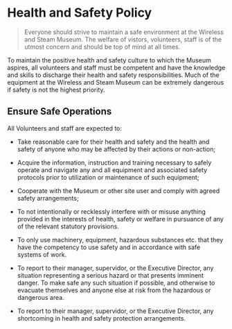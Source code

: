 # Health and Safety Policy

> Everyone should strive to maintain a safe environment at the Wireless and Steam Museum. The welfare of vistors, volunteers, staff is of the utmost concern and should be top of mind at all times.

To maintain the positive health and safety culture to which the Museum aspires, all volunteers and staff must be competent and have the knowledge and skills to discharge their health and safety responsibilities. Much of the equipment at the Wireless and Steam Museum can be extremely dangerous if safety is not the highest priority. 

## Ensure Safe Operations

All Volunteers and staff are expected to:

- Take reasonable care for their health and safety and the health and safety of anyone who may be affected by their actions or non-action;
- Acquire the information, instruction and training necessary to safely operate and navigate any and all equipment and associated safety protocols prior to utilization or maintenance of such equipment;


- Cooperate with the Museum or other site user and comply with agreed safety arrangements;
-  To not intentionally or recklessly interfere with or misuse anything provided in the interests of health, safety or welfare in pursuance of any of the relevant statutory provisions.
- To only use machinery, equipment, hazardous substances etc. that they have the competency to use safety and in accordance with safe systems of work.
- To report to their manager, supervidor, or the Executive Director, any situation representing a serious hazard or that presents imminent danger. To make safe any such situation if possible, and otherwise to evacuate themselves and anyone else at risk from the hazardous or dangerous area.
- To report to their manager, supervidor, or the Executive Director, any shortcoming in health and safety protection arrangements.
